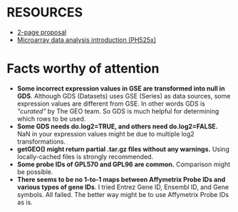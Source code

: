 # RESOURCES

+ [2-page proposal](https://docs.google.com/document/d/1WH9bjXNLgi4JiFfaLSqGhYR2SLK-xyDZ1bOGP8bEDcI/edit)
+ [Microarray data analysis introduction (PH525x)](http://genomicsclass.github.io/book/)


# Facts worthy of attention
+ **Some incorrect expression values in GSE are transformed into null in GDS**. Although GDS (Datasets) uses GSE (Series) as data sources, some expression values are different from GSE. In other words GDS is *"curated"* by The GEO team. So GDS is much helpful for determining which rows to be used.
+ **Some GDS needs do.log2=TRUE, and others need do.log2=FALSE.** NaN in your expression values might be due to multiple log2 transformations.
+ **getGEO() might return partial .tar.gz files without any warnings.** Using locally-cached files is strongly recommended.
+ **Some probe IDs of GPL570 and GPL96 are common.** Comparison might be possible.
+ **There seems to be no 1-to-1 maps between Affymetrix Probe IDs and various types of gene IDs**. I tried Entrez Gene ID, Ensembl ID, and Gene symbols. All failed. The better way might be to use Affymetrix Probe IDs as is.
